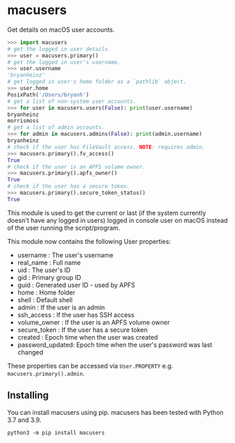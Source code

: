 # macusers

Get details on macOS user accounts.

```python
>>> import macusers
# get the logged in user details.
>>> user = macusers.primary()
# get the logged in user's username.
>>> user.username
'bryanheinz'
# get logged in user's home folder as a `pathlib` object.
>>> user.home
PosixPath('/Users/bryanh')
# get a list of non-system user accounts.
>>> for user in macusers.users(False): print(user.username)
bryanheinz
morrismoss
# get a list of admin accounts.
>>> for admin in macusers.admins(False): print(admin.username)
bryanheinz
# check if the user has FileVault access. NOTE: requires admin.
>>> macusers.primary().fv_access()
True
# check if the user is an APFS volume owner.
>>> macusers.primary().apfs_owner()
True
# check if the user has a secure token.
>>> macusers.primary().secure_token_status()
True
```

This module is used to get the current or last (if the system currently doesn't have any logged in users) logged in console user on macOS instead of the user running the script/program.

This module now contains the following User properties:

- username        : The user's username
- real_name       : Full name
- uid             : The user's ID
- gid             : Primary group ID
- guid            : Generated user ID - used by APFS
- home            : Home folder
- shell           : Default shell
- admin           : If the user is an admin
- ssh_access      : If the user has SSH access
- volume_owner    : If the user is an APFS volume owner
- secure_token    : If the user has a secure token
- created         : Epoch time when the user was created
- password_updated: Epoch time when the user's password was last changed

These properties can be accessed via `User.PROPERTY` e.g. `macusers.primary().admin`.

## Installing
You can install macusers using pip. macusers has been tested with Python 3.7 and 3.9.

```console
python3 -m pip install macusers
```
